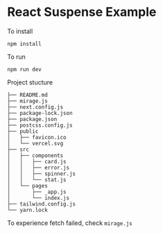 # React Suspense Example

To install
```
npm install
```

To run
```
npm run dev
```

Project stucture
```
├── README.md
├── mirage.js
├── next.config.js
├── package-lock.json
├── package.json
├── postcss.config.js
├── public
│   ├── favicon.ico
│   └── vercel.svg
├── src
│   ├── components
│   │   ├── card.js
│   │   ├── error.js
│   │   ├── spinner.js
│   │   └── stat.js
│   └── pages
│       ├── _app.js
│       └── index.js
├── tailwind.config.js
└── yarn.lock
```

To experience fetch failed, check `mirage.js`